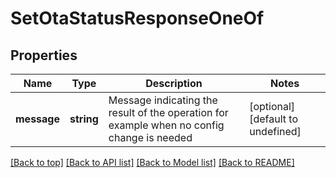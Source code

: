 # SetOtaStatusResponseOneOf

## Properties

|Name | Type | Description | Notes|
|------------ | ------------- | ------------- | -------------|
|**message** | **string** | Message indicating the result of the operation for example when no config change is needed | [optional] [default to undefined]|




[[Back to top]](#) [[Back to API list]](../../README.md#documentation-for-api-endpoints) [[Back to Model list]](../../README.md#documentation-for-models) [[Back to README]](../../README.md)
